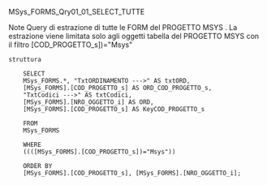 MSys_FORMS_Qry01_01_SELECT_TUTTE


  Note
        Query di estrazione di tutte le FORM del PROGETTO MSYS .  La estrazione viene limitata
        solo agli oggetti tabella del PROGETTO MSYS con il filtro [COD_PROGETTO_s])="Msys"

    struttura   
     
        SELECT 
        MSys_FORMS.*, "TxtORDINAMENTO --->" AS txtORD, 
        [MSys_FORMS].[COD_PROGETTO_s] AS ORD_COD_PROGETTO_s, 
        "TxtCodici --->" AS txtCodici, 
        [MSys_FORMS].[NRO_OGGETTO_i] AS ORD, 
        [MSys_FORMS].[COD_PROGETTO_s] AS KeyCOD_PROGETTO_s
        
        FROM 
        MSys_FORMS
        
        WHERE 
        ((([MSys_FORMS].[COD_PROGETTO_s])="Msys"))
        
        ORDER BY 
        [MSys_FORMS].[COD_PROGETTO_s], [MSys_FORMS].[NRO_OGGETTO_i];
